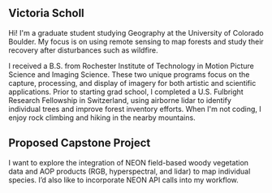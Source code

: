 ## Victoria Scholl

Hi! I'm a graduate student studying Geography at the University of 
Colorado Boulder. My focus is on using remote sensing to map forests 
and study their recovery after disturbances such as wildfire. 

I received a B.S. from Rochester Institute of Technology in Motion 
Picture Science and Imaging Science. These two unique programs focus on 
the capture, processing, and display of imagery for both artistic and 
scientific applications. Prior to starting grad school, I completed 
a U.S. Fulbright Research Fellowship in Switzerland, using airborne 
lidar to identify individual trees and improve forest inventory efforts. 
When I'm not coding, I enjoy rock climbing and hiking in the nearby mountains. 

## Proposed Capstone Project

I want to explore the integration of NEON field-based woody vegetation 
data and AOP products (RGB, hyperspectral, and lidar) to map individual 
species. I’d also like to incorporate NEON API calls into my workflow. 
